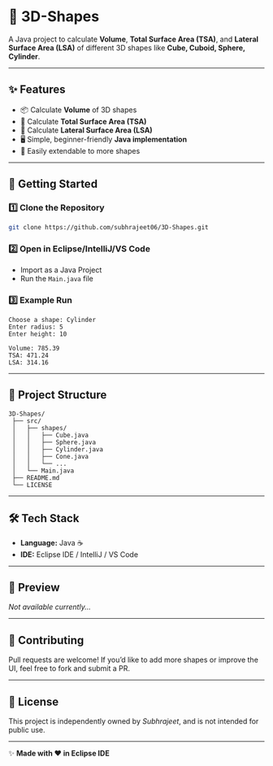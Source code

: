 # 📐 3D-Shapes  

A Java project to calculate **Volume**, **Total Surface Area (TSA)**, and **Lateral Surface Area (LSA)** of different 3D shapes like **Cube, Cuboid, Sphere, Cylinder**. 

---

## ✨ Features
- 📦 Calculate **Volume** of 3D shapes  
- 📏 Calculate **Total Surface Area (TSA)**  
- 🔲 Calculate **Lateral Surface Area (LSA)**  
- 🖥️ Simple, beginner-friendly **Java implementation**  
- 🔧 Easily extendable to more shapes  

---

## 🚀 Getting Started  

### 1️⃣ Clone the Repository  
```bash
git clone https://github.com/subhrajeet06/3D-Shapes.git
```

### 2️⃣ Open in Eclipse/IntelliJ/VS Code  
- Import as a Java Project  
- Run the `Main.java` file  

### 3️⃣ Example Run  
```text
Choose a shape: Cylinder
Enter radius: 5
Enter height: 10

Volume: 785.39
TSA: 471.24
LSA: 314.16
```

---

## 📂 Project Structure
```
3D-Shapes/
 ├── src/
 │   ├── shapes/
 │   │   ├── Cube.java
 │   │   ├── Sphere.java
 │   │   ├── Cylinder.java
 │   │   ├── Cone.java
 │   │   └── ...
 │   └── Main.java
 ├── README.md
 └── LICENSE
```

---

## 🛠️ Tech Stack
- **Language:** Java ☕  
- **IDE:** Eclipse IDE / IntelliJ / VS Code  

---

## 📸 Preview
*Not available currently...*

---

## 🤝 Contributing
Pull requests are welcome! If you’d like to add more shapes or improve the UI, feel free to fork and submit a PR.  

---

## 📜 License
This project is independently owned by *Subhrajeet*, and is not intended for public use.

---

✨ **Made with ❤️ in Eclipse IDE**  
